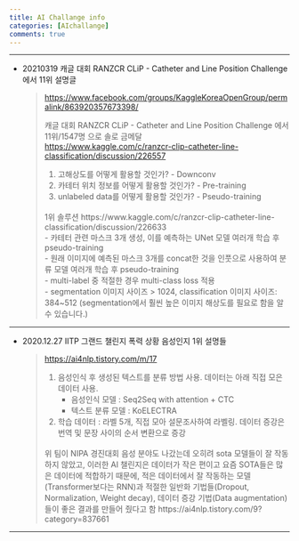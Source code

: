 ```yaml
---
title: AI Challange info
categories: [AIchallange]
comments: true
---
```



-----------------

* 20210319 캐글 대회 RANZCR CLiP - Catheter and Line Position Challenge 에서 11위 설명글
  > https://www.facebook.com/groups/KaggleKoreaOpenGroup/permalink/863920357673398/
  >     
  >  캐글 대회 RANZCR CLiP - Catheter and Line Position Challenge 에서 11위/1547명 으로 솔로 금메달    
  >  https://www.kaggle.com/c/ranzcr-clip-catheter-line-classification/discussion/226557
  >  1) 고해상도를 어떻게 활용할 것인가? - Downconv
  >  2) 카테터 위치 정보를 어떻게 활용할 것인가? - Pre-training
  >  3) unlabeled data를 어떻게 활용할 것인가? - Pseudo-training   
  >  <br>         
  >  1위 솔루션 https://www.kaggle.com/c/ranzcr-clip-catheter-line-classification/discussion/226633
  >  <br>
  >    - 카테터 관련 마스크 3개 생성, 이를 예측하는 UNet 모델 여러개 학습 후 pseudo-training   <br>
  >    - 원래 이미지에 예측된 마스크 3개를 concat한 것을 인풋으로 사용하여 분류 모델 여러개 학습 후 pseudo-training  <br>    
  >    - multi-label 중 적절한 경우 multi-class loss 적용    <br>  
  >    - segmentation 이미지 사이즈 > 1024, classification 이미지 사이즈: 384~512 (segmentation에서 훨씬 높은 이미지 해상도를 필요로 함을 알 수 있습니다.)  <br>

-----------------

* 2020.12.27 IITP 그랜드 챌린지 폭력 상황 음성인지 1위 설명들
  > https://ai4nlp.tistory.com/m/17
  > 1. 음성인식 후 생성된 텍스트를 분류 방법 사용. 데이터는 아래 직접 모은 데이터 사용. 
  >    - 음성인식 모델 :  Seq2Seq with attention + CTC   
  >    - 텍스트 분류 모델 : KoELECTRA 
  > 2. 학습 데이터 : 라벨 5개, 직접 모아 설문조사하여 라벨링.
  >           데이터 증강은 번역 및 문장 사이의 순서 변환으로 증강
  >  <br>
  >  위 팀이 NIPA 경진대회 음성 분야도 나갔는데 
  >  오히려 sota 모델들이 잘 작동하지 않았고, 이러한 AI 챌린지은 데이터가 작은 편이고 요즘 SOTA들은 많은 데이터에 적합하기 때문에, 적은 데이터에서 잘 작동하는 모델(Transformer보다는 RNN)과 적절한 일반화 기법들(Dropout, Normalization, Weight decay), 데이터 증강 기법(Data augmentation)들이 좋은 결과를 만들어 줬다고 함
  >  https://ai4nlp.tistory.com/9?category=837661

-----------------

